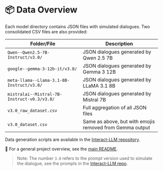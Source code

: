 # 📦 Data Overview
Each model directory contains JSON files with simulated dialogues. Two consolidated CSV files are also provided:

| Folder/File                             | Description                                               |
|----------------------------------------|-----------------------------------------------------------|
| `Qwen--Qwen2.5-7B-Instruct/v3.0/`       | JSON dialogues generated by Qwen 2.5 7B                   |
| `google--gemma-3-12b-it/v3.0/`          | JSON dialogues generated by Gemma 3 12B                   |
| `meta-llama--Llama-3.1-8B-Instruct/v3.0/` | JSON dialogues generated by LLaMA 3.1 8B                  |
| `mistralai--Mistral-7B-Instruct-v0.3/v3.0/` | JSON dialogues generated by Mistral 7B                   |
| `v3.0_raw_dataset.csv`                 | Full aggregation of all JSON files                       |
| `v3.0_dataset.csv`                     | Same as above, but with emojis removed from Gemma output |

Data generation scripts are available in the [Interact-LLM repository](https://github.com/INTERACT-LLM/Interact-LLM).

📌 For a general project overview, see the [main README](/README.md).

> Note: The number `3.0` refers to the prompt version used to simulate the dialogue, see the prompts in the [Interact-LLM repo](https://github.com/INTERACT-LLM/Interact-LLM/blob/main/configs/prompts/v3.0.toml).